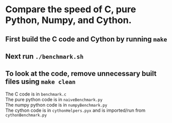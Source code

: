 # Compare the speed of C, pure Python, Numpy, and Cython.

## First build the C code and Cython by running `make`
## Next run `./benchmark.sh`
## To look at the code, remove unnecessary built files using `make clean`

The C code is in `benchmark.c`<br>
The pure python code is in `naiveBenchmark.py`<br>
The numpy python code is in `numpyBenchmark.py`<br>
The cython code is in `cythonHelpers.pyx` and is imported/run from `cythonBenchmark.py`
